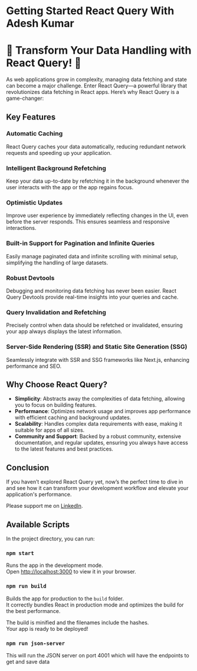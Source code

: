 # Getting Started React Query With Adesh Kumar

# 🌟 Transform Your Data Handling with React Query! 🌟

As web applications grow in complexity, managing data fetching and state can become a major challenge. Enter React Query—a powerful library that revolutionizes data fetching in React apps. Here’s why React Query is a game-changer:

## Key Features

### Automatic Caching

React Query caches your data automatically, reducing redundant network requests and speeding up your application.

### Intelligent Background Refetching

Keep your data up-to-date by refetching it in the background whenever the user interacts with the app or the app regains focus.

### Optimistic Updates

Improve user experience by immediately reflecting changes in the UI, even before the server responds. This ensures seamless and responsive interactions.

### Built-in Support for Pagination and Infinite Queries

Easily manage paginated data and infinite scrolling with minimal setup, simplifying the handling of large datasets.

### Robust Devtools

Debugging and monitoring data fetching has never been easier. React Query Devtools provide real-time insights into your queries and cache.

### Query Invalidation and Refetching

Precisely control when data should be refetched or invalidated, ensuring your app always displays the latest information.

### Server-Side Rendering (SSR) and Static Site Generation (SSG)

Seamlessly integrate with SSR and SSG frameworks like Next.js, enhancing performance and SEO.

## Why Choose React Query?

- **Simplicity**: Abstracts away the complexities of data fetching, allowing you to focus on building features.
- **Performance**: Optimizes network usage and improves app performance with efficient caching and background updates.
- **Scalability**: Handles complex data requirements with ease, making it suitable for apps of all sizes.
- **Community and Support**: Backed by a robust community, extensive documentation, and regular updates, ensuring you always have access to the latest features and best practices.

## Conclusion

If you haven’t explored React Query yet, now’s the perfect time to dive in and see how it can transform your development workflow and elevate your application's performance.

Please support me on [LinkedIn](https://www.linkedin.com/in/adeshkumar256).

## Available Scripts

In the project directory, you can run:

### `npm start`

Runs the app in the development mode.\
Open [http://localhost:3000](http://localhost:3000) to view it in your browser.

### `npm run build`

Builds the app for production to the `build` folder.\
It correctly bundles React in production mode and optimizes the build for the best performance.

The build is minified and the filenames include the hashes.\
Your app is ready to be deployed!

### `npm run json-server`

This will run the JSON server on port 4001 which will have the endpoints to get and save data
